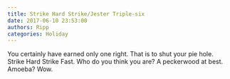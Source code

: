 ```yaml
---
title: Strike Hard Strike/Jester Triple-six
date: 2017-06-10 23:53:00
authors: Ripp
categories: Holiday
---
```


 You certainly have earned only one right. That is to shut your pie hole. Strike Hard Strike Fast. Who do you think you are?  A peckerwood at best. Amoeba?  Wow.
